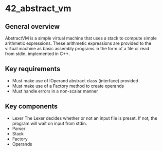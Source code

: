 # 42_abstract_vm
## General overview
AbstractVM is a simple virtual machine that uses a stack to compute simple arithmetic expressions.
These arithmetic expressions are provided to the virtual machine as basic assembly programs in the form of a file or read from stdin, implemented in C++.

## Key requirements
- Must make use of IOperand abstract class (interface) provided
- Must make use of a Factory method to create operands
- Must handle errors in a non-scalar manner

## Key components
- Lexer
  The Lexer decides whether or not an input file is preset. If not, the program will wait on input from stdin.
- Parser
- Stack
- Factory
- Operands
